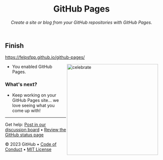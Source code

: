 <header>
<!-- comment -->
  
# GitHub Pages

_Create a site or blog from your GitHub repositories with GitHub Pages._

</header>

## Finish

https://felpsfpp.github.io/github-pages/

<img src=https://octodex.github.com/images/constructocat2.jpg alt=celebrate width=300 align=right>

- You enabled GitHub Pages.

### What's next?

- Keep working on your GitHub Pages site... we love seeing what you come up with!


<footer>

---

Get help: [Post in our discussion board](https://github.com/orgs/skills/discussions/categories/github-pages) &bull; [Review the GitHub status page](https://www.githubstatus.com/)

&copy; 2023 GitHub &bull; [Code of Conduct](https://www.contributor-covenant.org/version/2/1/code_of_conduct/code_of_conduct.md) &bull; [MIT License](https://gh.io/mit)

</footer>
